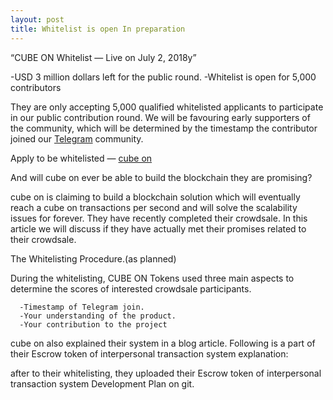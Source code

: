 ```yaml
---
layout: post
title: Whitelist is open In preparation 
---
```



“CUBE ON Whitelist — Live on July 2, 2018y”


-USD 3 million dollars left for the public round.
-Whitelist is open for 5,000 contributors

They are only accepting 5,000 qualified whitelisted applicants to participate in our public contribution round. 
We will be favouring early supporters of the community, which will be determined by the timestamp the contributor 
joined our [Telegram](https://t.me/cubeon) community.


Apply to be whitelisted — [cube on](http://cubeon.co.in)





And will cube on ever be able to build the blockchain they are promising?

cube on is claiming to build a blockchain solution which will eventually reach a cube on transactions per second and will solve the scalability issues for forever. 
They have recently completed their crowdsale. 
In this article we will discuss if they have actually met their promises related to their crowdsale.

The Whitelisting Procedure.(as planned)

During the whitelisting, CUBE ON Tokens used three main aspects to determine the scores of interested crowdsale participants.
 
 
      -Timestamp of Telegram join.
      -Your understanding of the product.
      -Your contribution to the project
    

cube on also explained their system in a blog article. 
Following is a part of their Escrow token of interpersonal transaction system explanation:


after to their whitelisting, 
they uploaded their Escrow token of interpersonal transaction system Development Plan on git.

